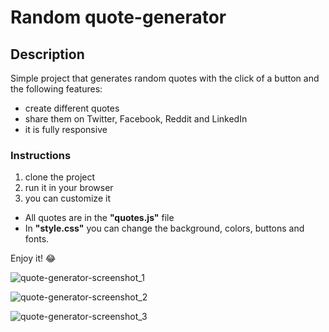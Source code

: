 # Random quote-generator

## Description

Simple project that generates random quotes with the click of a button and the following features:
* create different quotes
* share them on Twitter, Facebook, Reddit and LinkedIn
* it is fully responsive

### Instructions
1. clone the project
2. run it in your browser
3. you can customize it 


- All quotes are in the **"quotes.js"** file
- In **"style.css"** you can change the background, colors, buttons and fonts.

Enjoy it! :joy:

![quote-generator-screenshot_1](https://user-images.githubusercontent.com/96197951/204032984-acd1c51e-73b6-40bb-90ad-4a96cc87a3c7.jpg)

![quote-generator-screenshot_2](https://user-images.githubusercontent.com/96197951/204032644-365967ed-1f52-4cb5-be81-0781c841fd8c.jpg)

![quote-generator-screenshot_3](https://user-images.githubusercontent.com/96197951/204032649-212fbee1-e565-44af-a4ad-e19dfea5d3b8.jpg)

